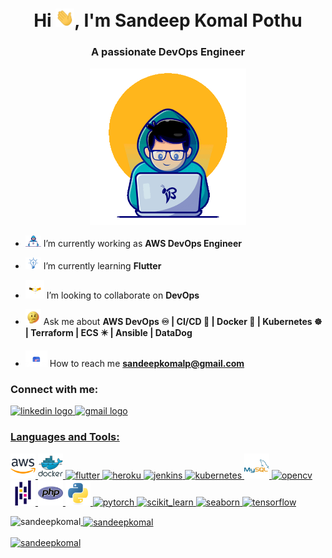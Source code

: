 <h1 align="center">Hi <img src="https://github.com/SandeepKomal/SandeepKomal/blob/main/assets/Hi.gif?raw=true" alt="DevOps GIF" width="30">, I'm Sandeep Komal Pothu</h1>
<h3 align="center">A passionate DevOps Engineer </h3>


<p align="center"> <img src="https://github.com/SandeepKomal/SandeepKomal/blob/main/assets/giphy%20(1).gif?raw=true" alt="DevOps GIF" width="250"></p>




- <img src="https://github.com/SandeepKomal/SandeepKomal/blob/main/assets/Developer.gif?raw=true" alt="DevOps GIF" width="25"> I’m currently working as **AWS DevOps Engineer**

- <img src="https://github.com/SandeepKomal/SandeepKomal/blob/main/assets/E2Ak.gif?raw=true" alt="DevOps GIF" width="25"> I’m currently learning **Flutter**

- <img src="https://github.com/SandeepKomal/SandeepKomal/blob/main/assets/O3Qk.gif?raw=true" alt="DevOps GIF" width="30"> I’m looking to collaborate on **DevOps**

- <img src="https://github.com/SandeepKomal/SandeepKomal/blob/main/assets/90c6698dc6f9e00bb32ffb3e21042474.gif?raw=true" alt="DevOps GIF" width="25"> Ask me about **AWS DevOps ♾️ | CI/CD 🔁 | Docker 🐳 | Kubernetes ☸️ | Terraform | ECS ✴️ | Ansible | DataDog**

- <img src="https://github.com/SandeepKomal/SandeepKomal/blob/main/assets/giphy.gif?raw=true" alt="DevOps GIF" width="35"> How to reach me **sandeepkomalp@gmail.com**

<h3 align="left">Connect with me:</h3>
<div align="left">
<!--   <img src="https://img.shields.io/static/v1?message=Twitch&logo=twitch&label=&color=9146FF&logoColor=white&labelColor=&style=for-the-badge" height="35" alt="twitch logo"  />
  <img src="https://img.shields.io/static/v1?message=Discord&logo=discord&label=&color=7289DA&logoColor=white&labelColor=&style=for-the-badge" height="35" alt="discord logo"  /> -->
  <a href="https://www.linkedin.com/in/sandeep-komal-pothu-ba4497283/" target="blank"><img src="https://img.shields.io/static/v1?message=LinkedIn&logo=linkedin&label=&color=0077B5&logoColor=white&labelColor=&style=for-the-badge" height="35" alt="linkedin logo"  />
  <a href="https://mail.google.com/mail/?view=cm&fs=1&to=sandeepkomalp@gmail.com&su=SUBJECT&body=BODY" target="blank"><img src="https://img.shields.io/static/v1?message=Gmail&logo=gmail&label=&color=D14836&logoColor=white&labelColor=&style=for-the-badge" height="35" alt="gmail logo"  />
 </div>



<h3 align="left">Languages and Tools:</h3>
<p align="left"> 
  <img src="https://raw.githubusercontent.com/devicons/devicon/master/icons/amazonwebservices/amazonwebservices-original-wordmark.svg" alt="aws" width="40" height="40"/>
  <img src="https://raw.githubusercontent.com/devicons/devicon/master/icons/docker/docker-original-wordmark.svg" alt="docker" width="40" height="40"/>
  <img src="https://www.vectorlogo.zone/logos/flutterio/flutterio-icon.svg" alt="flutter" width="40" height="40"/>
  <img src="https://www.vectorlogo.zone/logos/heroku/heroku-icon.svg" alt="heroku" width="40" height="40"/>
  <img src="https://www.vectorlogo.zone/logos/jenkins/jenkins-icon.svg" alt="jenkins" width="40" height="40"/>
  <img src="https://www.vectorlogo.zone/logos/kubernetes/kubernetes-icon.svg" alt="kubernetes" width="40" height="40"/>
  <img src="https://raw.githubusercontent.com/devicons/devicon/master/icons/mysql/mysql-original-wordmark.svg" alt="mysql" width="40" height="40"/>
  <img src="https://www.vectorlogo.zone/logos/opencv/opencv-icon.svg" alt="opencv" width="40" height="40"/>
  <img src="https://raw.githubusercontent.com/devicons/devicon/2ae2a900d2f041da66e950e4d48052658d850630/icons/pandas/pandas-original.svg" alt="pandas" width="40" height="40"/>
  <img src="https://raw.githubusercontent.com/devicons/devicon/master/icons/php/php-original.svg" alt="php" width="40" height="40"/>
  <img src="https://raw.githubusercontent.com/devicons/devicon/master/icons/python/python-original.svg" alt="python" width="40" height="40"/>
  <img src="https://www.vectorlogo.zone/logos/pytorch/pytorch-icon.svg" alt="pytorch" width="40" height="40"/>
  <img src="https://upload.wikimedia.org/wikipedia/commons/0/05/Scikit_learn_logo_small.svg" alt="scikit_learn" width="40" height="40"/>
  <img src="https://seaborn.pydata.org/_images/logo-mark-lightbg.svg" alt="seaborn" width="40" height="40"/>
  <img src="https://www.vectorlogo.zone/logos/tensorflow/tensorflow-icon.svg" alt="tensorflow" width="40" height="40"/>
</p>

<p><img align="left" src="https://github-readme-stats.vercel.app/api/top-langs?username=sandeepkomal&show_icons=true&locale=en&layout=compact" alt="sandeepkomal" /></p>

<p>&nbsp;<img align="center" src="https://github-readme-stats.vercel.app/api?username=sandeepkomal&show_icons=true&locale=en" alt="sandeepkomal" /></p>

<p><img align="center" src="https://github-readme-streak-stats.herokuapp.com/?user=sandeepkomal&" alt="sandeepkomal" /></p>










